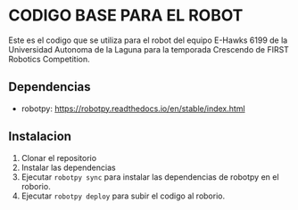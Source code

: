 # CODIGO BASE PARA EL ROBOT

Este es el codigo que se utiliza para el robot del equipo E-Hawks 6199 de la Universidad Autonoma de la Laguna para la temporada Crescendo de FIRST Robotics Competition.

## Dependencias
- robotpy: https://robotpy.readthedocs.io/en/stable/index.html

## Instalacion
1. Clonar el repositorio
2. Instalar las dependencias
3. Ejecutar `robotpy sync` para instalar las dependencias de robotpy en el roborio.
4. Ejecutar `robotpy deploy` para subir el codigo al roborio.
